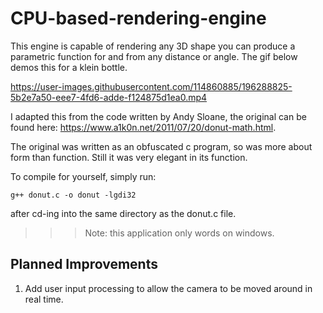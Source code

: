 # CPU-based-rendering-engine

This engine is capable of rendering any 3D shape you can produce a parametric function for and from any distance or angle. The gif below demos this for a klein bottle. 

https://user-images.githubusercontent.com/114860885/196288825-5b2e7a50-eee7-4fd6-adde-f124875d1ea0.mp4


I adapted this from the code written by Andy Sloane, the original can be found here: https://www.a1k0n.net/2011/07/20/donut-math.html.

The original was written as an obfuscated c program, so was more about form than function. Still it was very elegant in its function.

To compile for yourself, simply run:
```
g++ donut.c -o donut -lgdi32 
```
after cd-ing into the same directory as the donut.c file.

>>> Note: this application only words on windows.

## Planned Improvements
  1. Add user input processing to allow the camera to be moved around in real time.
